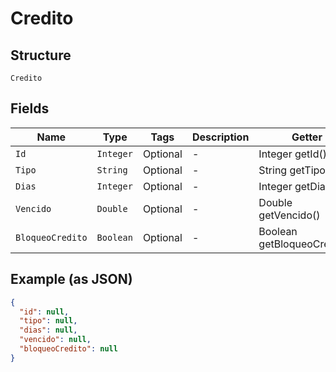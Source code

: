 
# Credito

## Structure

`Credito`

## Fields

| Name | Type | Tags | Description | Getter | Setter |
|  --- | --- | --- | --- | --- | --- |
| `Id` | `Integer` | Optional | - | Integer getId() | setId(Integer id) |
| `Tipo` | `String` | Optional | - | String getTipo() | setTipo(String tipo) |
| `Dias` | `Integer` | Optional | - | Integer getDias() | setDias(Integer dias) |
| `Vencido` | `Double` | Optional | - | Double getVencido() | setVencido(Double vencido) |
| `BloqueoCredito` | `Boolean` | Optional | - | Boolean getBloqueoCredito() | setBloqueoCredito(Boolean bloqueoCredito) |

## Example (as JSON)

```json
{
  "id": null,
  "tipo": null,
  "dias": null,
  "vencido": null,
  "bloqueoCredito": null
}
```

